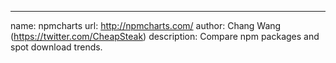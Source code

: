 ---
name: npmcharts
url: http://npmcharts.com/
author: Chang Wang (https://twitter.com/CheapSteak)
description: Compare npm packages and spot download trends.
